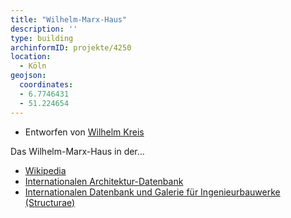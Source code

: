 ```yaml
---
title: "Wilhelm-Marx-Haus"
description: ''
type: building
archinformID: projekte/4250
location:
  - Köln
geojson:
  coordinates:
  - 6.7746431
  - 51.224654
---
```


* Entworfen von [Wilhelm Kreis](/tags/Wilhelm-Kreis)

Das Wilhelm-Marx-Haus in der...
* [Wikipedia](https://de.wikipedia.org/wiki/Wilhelm-Marx-Haus)
* [Internationalen Architektur-Datenbank](https://deu.archinform.net/projekte/4250.htm)
* [Internationalen Datenbank und Galerie für Ingenieurbauwerke (Structurae)](https://structurae.net/de/bauwerke/wilhelm-marx-haus)
